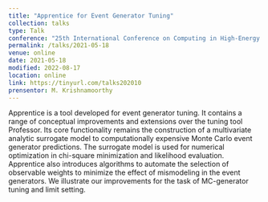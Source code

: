 ```yaml
---
title: "Apprentice for Event Generator Tuning"
collection: talks
type: Talk
conference: "25th International Conference on Computing in High-Energy and Nuclear Physics"
permalink: /talks/2021-05-18
venue: online
date: 2021-05-18
modified: 2022-08-17
location: online
link: https://tinyurl.com/talks202010
prensentor: M. Krishnamoorthy
---
```


Apprentice is a tool developed for event generator tuning. It contains a range of conceptual improvements and extensions over the tuning tool Professor. Its core functionality remains the construction of a multivariate analytic surrogate model to computationally expensive Monte Carlo event generator predictions. The surrogate model is used for numerical optimization in chi-square minimization and likelihood evaluation. Apprentice also introduces algorithms to automate the selection of observable weights to minimize the effect of mismodeling in the event generators. We illustrate our improvements for the task of MC-generator tuning and limit setting.